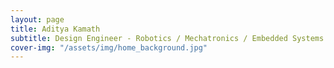 ```yaml
---
layout: page
title: Aditya Kamath
subtitle: Design Engineer - Robotics / Mechatronics / Embedded Systems
cover-img: "/assets/img/home_background.jpg"
---
```


